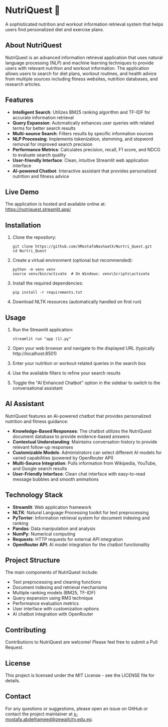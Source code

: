 ﻿# NutriQuest 💪

A sophisticated nutrition and workout information retrieval system that helps users find personalized diet and exercise plans.

## About NutriQuest

NutriQuest is an advanced information retrieval application that uses natural language processing (NLP) and machine learning techniques to provide users with relevant nutrition and workout information. The application allows users to search for diet plans, workout routines, and health advice from multiple sources including fitness websites, nutrition databases, and research articles.

## Features

- **Intelligent Search**: Utilizes BM25 ranking algorithm and TF-IDF for accurate information retrieval
- **Query Expansion**: Automatically enhances user queries with related terms for better search results
- **Multi-source Search**: Filters results by specific information sources
- **NLP Processing**: Implements tokenization, stemming, and stopword removal for improved search precision
- **Performance Metrics**: Calculates precision, recall, F1 score, and NDCG to evaluate search quality
- **User-friendly Interface**: Clean, intuitive Streamlit web application interface
- **AI-powered Chatbot**: Interactive assistant that provides personalized nutrition and fitness advice

## Live Demo

The application is hosted and available online at:
https://nutriquest.streamlit.app/

## Installation

1. Clone the repository:

   ```
   git clone https://github.com/XMostafaNashaatX/Nurtri_Quest.git
   cd Nurtri_Quest
   ```

2. Create a virtual environment (optional but recommended):

   ```
   python -m venv venv
   source venv/bin/activate  # On Windows: venv\Scripts\activate
   ```

3. Install the required dependencies:

   ```
   pip install -r requirements.txt
   ```

4. Download NLTK resources (automatically handled on first run)

## Usage

1. Run the Streamlit application:

   ```
   streamlit run "app (1).py"
   ```

2. Open your web browser and navigate to the displayed URL (typically http://localhost:8501)

3. Enter your nutrition or workout-related queries in the search box

4. Use the available filters to refine your search results

5. Toggle the "AI Enhanced Chatbot" option in the sidebar to switch to the conversational assistant

## AI Assistant

NutriQuest features an AI-powered chatbot that provides personalized nutrition and fitness guidance:

- **Knowledge-Based Responses**: The chatbot utilizes the NutriQuest document database to provide evidence-based answers
- **Contextual Understanding**: Maintains conversation history to provide relevant follow-up responses
- **Customizable Models**: Administrators can select different AI models for varied capabilities (powered by OpenRouter API)
- **Multi-Source Integration**: Pulls information from Wikipedia, YouTube, and Google search results
- **User-Friendly Interface**: Clean chat interface with easy-to-read message bubbles and smooth animations

## Technology Stack

- **Streamlit**: Web application framework
- **NLTK**: Natural Language Processing toolkit for text preprocessing
- **PyTerrier**: Information retrieval system for document indexing and ranking
- **Pandas**: Data manipulation and analysis
- **NumPy**: Numerical computing
- **Requests**: HTTP requests for external API integration
- **OpenRouter API**: AI model integration for the chatbot functionality

## Project Structure

The main components of NutriQuest include:

- Text preprocessing and cleaning functions
- Document indexing and retrieval mechanisms
- Multiple ranking models (BM25, TF-IDF)
- Query expansion using RM3 technique
- Performance evaluation metrics
- User interface with customization options
- AI chatbot integration with OpenRouter

## Contributing

Contributions to NutriQuest are welcome! Please feel free to submit a Pull Request.

## License

This project is licensed under the MIT License - see the LICENSE file for details.

## Contact

For any questions or suggestions, please open an issue on GitHub or contact the project maintainer at s-mostafa.abdelhameed@zewailcity.edu.eg.
